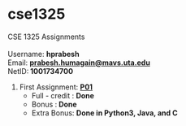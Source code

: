 # cse1325
CSE 1325 Assignments<br/><br/>
Username: <strong>hprabesh</strong><br/>
Email: <strong>prabesh.humagain@mavs.uta.edu</strong><br/>
NetID:<strong> 1001734700</strong><br/>



<ol>
  <li>
    First Assignment: <strong><a href="https://github.com/hprabesh/cse1325/tree/master/P01/">P01</a></strong>
    <ul><li>Full - credit : <strong>Done</strong></li>
      <li>Bonus :<strong> Done</strong></li>
      <li>Extra Bonus: <strong>Done in Python3, Java, and C</strong></li>
  </li>
</ol>
